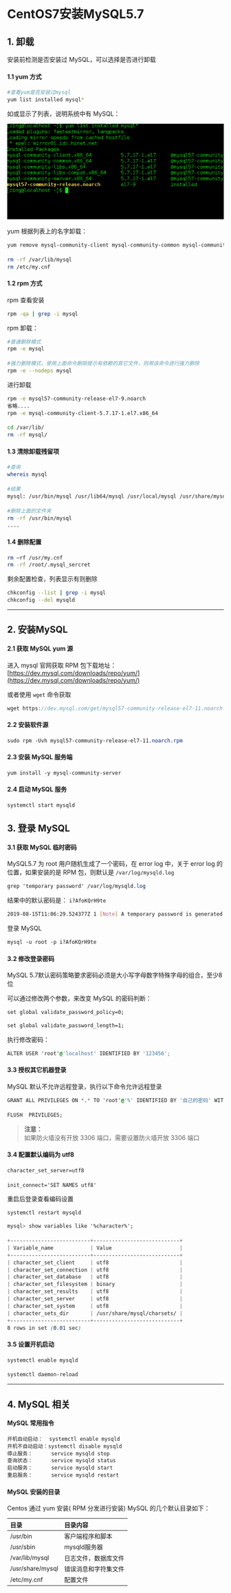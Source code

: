 # CentOS7安装MySQL5.7

## 1. 卸载

安装前检测是否安装过 MySQL，可以选择是否进行卸载

#### 1.1 yum 方式

```bash
#查看yum是否安装过mysql
yum list installed mysql*
```

如或显示了列表，说明系统中有 MySQL：

![image](../../../../images/CentOS/01.png)

yum 根据列表上的名字卸载：

```bash
yum remove mysql-community-client mysql-community-common mysql-community-libs mysql-community-libs-compat mysql-community-server mysql57-community-release

rm -rf /var/lib/mysql  
rm /etc/my.cnf
```

#### 1.2 rpm 方式

rpm 查看安装

```bash
rpm -qa | grep -i mysql
```

rpm 卸载：

```bash
#普通删除模式
rpm -e mysql

#强力删除模式，使用上面命令删除提示有依赖的其它文件，则用该命令进行强力删除
rpm -e --nodeps mysql
```

进行卸载

```bash
rpm -e mysql57-community-release-el7-9.noarch
省略....
rpm -e mysql-community-client-5.7.17-1.el7.x86_64

cd /var/lib/  
rm -rf mysql/
```

#### 1.3 清除卸载残留项

```bash
#查询
whereis mysql

#结果
mysql: /usr/bin/mysql /usr/lib64/mysql /usr/local/mysql /usr/share/mysql /usr/share/man/man1/mysql.1.gz

#删除上面的文件夹
rm -rf /usr/bin/mysql
....
```

#### 1.4 删除配置

```bash
rm –rf /usr/my.cnf
rm -rf /root/.mysql_sercret
```

剩余配置检查，列表显示有则删除

```bash
chkconfig --list | grep -i mysql
chkconfig --del mysqld
```

---

## 2. 安装MySQL

#### 2.1 获取 MySQL yum 源

进入 mysql 官网获取 RPM 包下载地址：[https://dev.mysql.com/downloads/repo/yum/](https://dev.mysql.com/downloads/repo/yum/)

或者使用 `wget` 命令获取

```h
wget https://dev.mysql.com/get/mysql57-community-release-el7-11.noarch.rpm
```

#### 2.2 安装软件源

```css
sudo rpm -Uvh mysql57-community-release-el7-11.noarch.rpm
```

#### 2.3 安装 MySQL 服务端

```css
yum install -y mysql-community-server
```

#### 2.4 启动 MySQL 服务

```css
systemctl start mysqld
```

## 3. 登录 MySQL

#### 3.1 获取 MySQL 临时密码

MySQL5.7 为 root 用户随机生成了一个密码，在 error log 中，关于 error log 的位置，如果安装的是 RPM 包，则默认是 `/var/log/mysqld.log`

```css
grep 'temporary password' /var/log/mysqld.log
```

结果中的默认密码是： `i?AfoKQrH9te`

```bash
2019-08-15T11:06:29.524377Z 1 [Note] A temporary password is generated for root@localhost: i?AfoKQrH9te
```

登录 MySQL

```css
mysql -u root -p i?AfoKQrH9te
```

#### 3.2 修改登录密码

MySQL 5.7默认密码策略要求密码必须是大小写字母数字特殊字母的组合，至少8位

可以通过修改两个参数，来改变 MySQL 的密码判断：

```css
set global validate_password_policy=0;
```

```css
set global validate_password_length=1;
```

执行修改密码：

```css
ALTER USER 'root'@'localhost' IDENTIFIED BY '123456';
```

#### 3.3 授权其它机器登录

MySQL 默认不允许远程登录，执行以下命令允许远程登录

```css
GRANT ALL PRIVILEGES ON *.* TO 'root'@'%' IDENTIFIED BY '自己的密码' WITH GRANT OPTION;

FLUSH  PRIVILEGES;
```

> **注意：**  
> 如果防火墙没有开放 3306 端口，需要设置防火墙开放 3306 端口

#### 3.4 配置默认编码为 utf8

```css
character_set_server=utf8

init_connect='SET NAMES utf8'
```

重启后登录查看编码设置

```css
systemctl restart mysqld
```

```css
mysql> show variables like '%character%';

+--------------------------+----------------------------+
| Variable_name            | Value                      |
+--------------------------+----------------------------+
| character_set_client     | utf8                       |
| character_set_connection | utf8                       |
| character_set_database   | utf8                       |
| character_set_filesystem | binary                     |
| character_set_results    | utf8                       |
| character_set_server     | utf8                       |
| character_set_system     | utf8                       |
| character_sets_dir       | /usr/share/mysql/charsets/ |
+--------------------------+----------------------------+
8 rows in set (0.01 sec)
```

#### 3.5 设置开机启动

```css
systemctl enable mysqld

systemctl daemon-reload
```

---

## 4. MySQL 相关

#### MySQL 常用指令

```css
开机自动启动：  systemctl enable mysqld
开机不自动启动：systemctl disable mysqld
停止服务：      service mysqld stop
查询状态：      service mysqld status
启动服务：      service mysqld start
重启服务：      service mysqld restart
```

#### MySQL 安装的目录

Centos 通过 yum 安装( RPM 分发进行安装) MySQL 的几个默认目录如下：

| 目录 | 目录内容 |
| :------------- |:-------------|
| /usr/bin | 客户端程序和脚本 |
| /usr/sbin | mysqld服务器 |
| /var/lib/mysql | 日志文件，数据库文件 |
| /usr/share/mysql | 错误消息和字符集文件 |
| /etc/my.cnf | 配置文件 |






